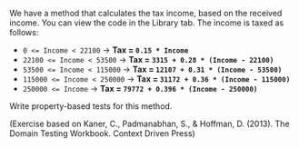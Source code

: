 We have a method that calculates the tax income, based on the received income.
You can view the code in the Library tab.
The income is taxed as follows:

* `0 <= Income < 22100` → **Tax = `0.15 * Income`**
* `22100 <= Income < 53500` → **Tax = `3315 + 0.28 * (Income - 22100)`**
* `53500 <= Income < 115000` → **Tax = `12107 + 0.31 * (Income - 53500)`**
* `115000 <= Income < 250000` → **Tax = `31172 + 0.36 * (Income - 115000)`**
* `250000 <= Income` → **Tax = `79772 + 0.396 * (Income - 250000)`**

Write property-based tests for this method.

(Exercise based on Kaner, C., Padmanabhan, S., & Hoffman, D. (2013). The Domain Testing Workbook. Context Driven Press)
